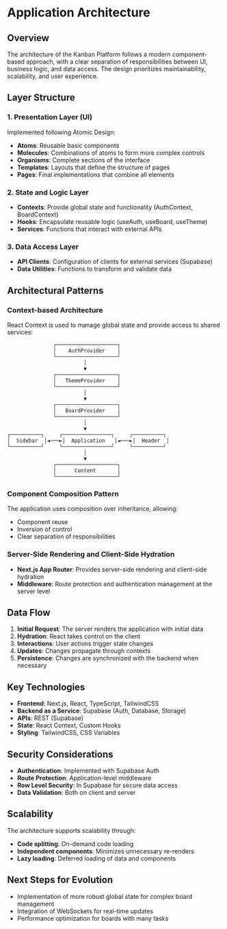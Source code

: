 # Application Architecture

## Overview

The architecture of the Kanban Platform follows a modern component-based approach, with a clear separation of responsibilities between UI, business logic, and data access. The design prioritizes maintainability, scalability, and user experience.

## Layer Structure

### 1. Presentation Layer (UI)

Implemented following Atomic Design:

- **Atoms**: Reusable basic components
- **Molecules**: Combinations of atoms to form more complex controls
- **Organisms**: Complete sections of the interface
- **Templates**: Layouts that define the structure of pages
- **Pages**: Final implementations that combine all elements

### 2. State and Logic Layer

- **Contexts**: Provide global state and functionality (AuthContext, BoardContext)
- **Hooks**: Encapsulate reusable logic (useAuth, useBoard, useTheme)
- **Services**: Functions that interact with external APIs

### 3. Data Access Layer

- **API Clients**: Configuration of clients for external services (Supabase)
- **Data Utilities**: Functions to transform and validate data

## Architectural Patterns

### Context-based Architecture

React Context is used to manage global state and provide access to shared services:

```
               ┌────────────────────┐
               │    AuthProvider    │
               └────────────────────┘
                         │
                         ▼
               ┌────────────────────┐
               │   ThemeProvider    │
               └────────────────────┘
                         │
                         ▼
               ┌────────────────────┐
               │   BoardProvider    │
               └────────────────────┘
                         │
                         ▼
┌──────────┐     ┌────────────────┐     ┌──────────┐
│  Sidebar  │◄───►│  Application   │◄───►│  Header  │
└──────────┘     └────────────────┘     └──────────┘
                         │
                         ▼
               ┌────────────────────┐
               │      Content       │
               └────────────────────┘
```

### Component Composition Pattern

The application uses composition over inheritance, allowing:

- Component reuse
- Inversion of control
- Clear separation of responsibilities

### Server-Side Rendering and Client-Side Hydration

- **Next.js App Router**: Provides server-side rendering and client-side hydration
- **Middleware**: Route protection and authentication management at the server level

## Data Flow

1. **Initial Request**: The server renders the application with initial data
2. **Hydration**: React takes control on the client
3. **Interactions**: User actions trigger state changes
4. **Updates**: Changes propagate through contexts
5. **Persistence**: Changes are synchronized with the backend when necessary

## Key Technologies

- **Frontend**: Next.js, React, TypeScript, TailwindCSS
- **Backend as a Service**: Supabase (Auth, Database, Storage)
- **APIs**: REST (Supabase)
- **State**: React Context, Custom Hooks
- **Styling**: TailwindCSS, CSS Variables

## Security Considerations

- **Authentication**: Implemented with Supabase Auth
- **Route Protection**: Application-level middleware
- **Row Level Security**: In Supabase for secure data access
- **Data Validation**: Both on client and server

## Scalability

The architecture supports scalability through:

- **Code splitting**: On-demand code loading
- **Independent components**: Minimizes unnecessary re-renders
- **Lazy loading**: Deferred loading of data and components

## Next Steps for Evolution

- Implementation of more robust global state for complex board management
- Integration of WebSockets for real-time updates
- Performance optimization for boards with many tasks
